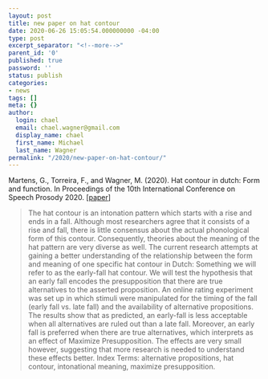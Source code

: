 ```yaml
---
layout: post
title: new paper on hat contour
date: 2020-06-26 15:05:54.000000000 -04:00
type: post
excerpt_separator: "<!--more-->"
parent_id: '0'
published: true
password: ''
status: publish
categories:
- news
tags: []
meta: {}
author:
  login: chael
  email: chael.wagner@gmail.com
  display_name: chael
  first_name: Michael
  last_name: Wagner
permalink: "/2020/new-paper-on-hat-contour/"
---
```



Martens, G., Torreira, F., and Wagner, M. (2020). Hat contour in dutch: Form and function. In Proceedings of the 10th International Conference on Speech Prosody 2020. [[paper](http://prosodylab.org/~chael/papers/martensetal2020.pdf)]


> The hat contour is an intonation pattern which starts with a rise and ends in a fall. Although most researchers agree that it consists of a rise and fall, there is little consensus about the actual phonological form of this contour. Consequently, theories about the meaning of the hat pattern are very diverse as well. The current research attempts at gaining a better understanding of the relationship between the form and meaning of one specific hat contour in Dutch: Something we will refer to as the early-fall hat contour. We will test the hypothesis that an early fall encodes the presupposition that there are true alternatives to the asserted proposition. An online rating experiment was set up in which stimuli were manipulated for the timing of the fall (early fall vs. late fall) and the availability of alternative propositions. The results show that as predicted, an early-fall is less acceptable when all alternatives are ruled out than a late fall. Moreover, an early fall is preferred when there are true alternatives, which interprets as an effect of Maximize Presupposition. The effects are very small however, suggesting that more research is needed to understand these effects better. Index Terms: alternative propositions, hat contour, intonational meaning, maximize presupposition.


